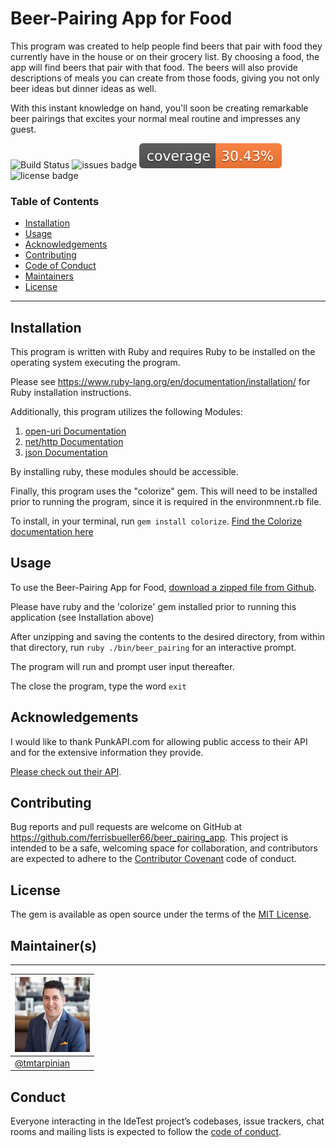# Beer-Pairing App for Food

This program was created to help people find beers that pair with food they currently have in the house or on their grocery list.
By choosing a food, the app will find beers that pair with that food. The beers will also provide descriptions of meals you can create from those foods, giving you not only beer ideas but dinner ideas as well.

With this instant knowledge on hand, you'll soon be creating remarkable beer pairings that excites your normal meal routine and impresses any guest.

![Build Status](https://github.com/tmtarpinian/beer_pairing_app/workflows/Master/badge.svg)
![issues badge](https://img.shields.io/github/issues/tmtarpinian/beer_pairing_app)
[![Coverage](badge.svg)](https://github.com/tmtarpinian/Catan_stats)
![license badge](https://img.shields.io/github/license/tmtarpinian/beer_pairing_app)


### Table of Contents


- [Installation](#Installation)
- [Usage](#Usage)
- [Acknowledgements](#Acknowledgements)
- [Contributing](#Contributing)
- [Code of Conduct](#Conduct)
- [Maintainers](#Maintainer(s))
- [License](#license)

---

## Installation

This program is written with Ruby and requires Ruby to be installed on the operating system executing the program.

Please see https://www.ruby-lang.org/en/documentation/installation/ for Ruby installation instructions.

Additionally, this program utilizes the following Modules:

1. [open-uri Documentation](https://ruby-doc.org/stdlib-2.6.3/libdoc/open-uri/rdoc/OpenURI.html)
2. [net/http Documentation](https://ruby-doc.org/stdlib-2.7.1/libdoc/net/http/rdoc/Net/HTTP.html)
3. [json Documentation](https://ruby-doc.org/stdlib-2.6.3/libdoc/json/rdoc/JSON.html)

By installing ruby, these modules should be accessible.

Finally, this program uses the "colorize" gem.
This will need to be installed prior to running the program, since it is required in the environmnent.rb file.

To install, in your terminal, run `gem install colorize`.
[Find the Colorize documentation here](https://github.com/fazibear/colorize)

## Usage


To use the Beer-Pairing App for Food, [download a zipped file from Github](https://github.com/tmtarpinian/beer_pairing_app).

Please have ruby and the 'colorize' gem installed prior to running this application (see Installation above)

After unzipping and saving the contents to the desired directory, from within that directory, run `ruby ./bin/beer_pairing` for an interactive prompt.

The program will run and prompt user input thereafter.

The close the program, type the word `exit`

## Acknowledgements

I would like to thank PunkAPI.com for allowing public access to their API and for the extensive information they provide.

[Please check out their API](https://punkapi.com/).


## Contributing

Bug reports and pull requests are welcome on GitHub at https://github.com/ferrisbueller66/beer_pairing_app. This project is intended to be a safe, welcoming space for collaboration, and contributors are expected to adhere to the [Contributor Covenant](http://contributor-covenant.org) code of conduct.

## License

The gem is available as open source under the terms of the [MIT License](https://opensource.org/licenses/MIT).

## Maintainer(s)
---

| ![tmtarpinian](./tmtarpinian.jpg)     |
| :------------- | 
|[@tmtarpinian](https://github.com/tmtarpinian) |

## Conduct

Everyone interacting in the IdeTest project’s codebases, issue trackers, chat rooms and mailing lists is expected to follow the [code of conduct](https://github.com/ferrisbueller66/beer_pairing_app/blob/master/CODE_OF_CONDUCT.md).
